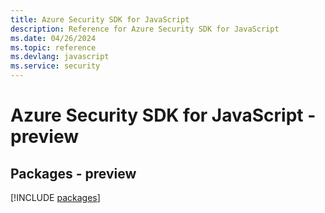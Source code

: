 ```yaml
---
title: Azure Security SDK for JavaScript
description: Reference for Azure Security SDK for JavaScript
ms.date: 04/26/2024
ms.topic: reference
ms.devlang: javascript
ms.service: security
---
```

# Azure Security SDK for JavaScript - preview
## Packages - preview
[!INCLUDE [packages](security-index.md)]